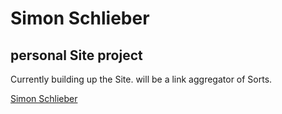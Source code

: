 # Simon Schlieber
## personal Site project
Currently building up the Site. will be a link aggregator of Sorts. 

[Simon Schlieber](https://schlieber.net)
